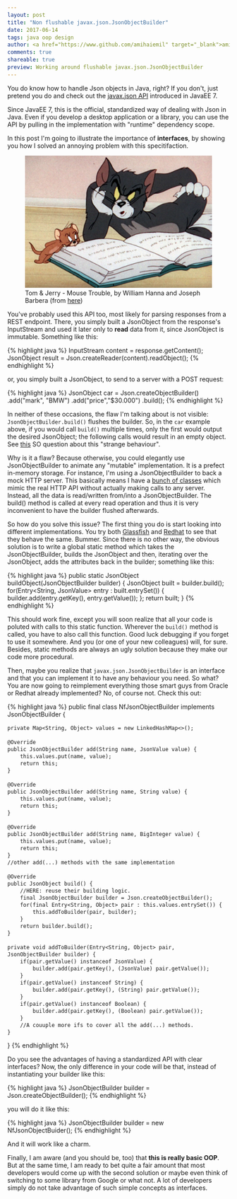 ```yaml
---
layout: post
title: "Non flushable javax.json.JsonObjectBuilder"
date: 2017-06-14
tags: java oop design
author: <a href="https://www.github.com/amihaiemil" target="_blank">amihaiemil</a>
comments: true
shareable: true
preview: Working around flushable javax.json.JsonObjectBuilder
---
```


You do know how to handle Json objects in Java, right? If you don't, just pretend you do and
check out the [javax.json API](https://docs.oracle.com/javaee/7/api/javax/json/package-frame.html) introduced
in JavaEE 7.

Since JavaEE 7, this is the official, standardized way of dealing with Json in Java. Even if you develop a desktop
application or a library, you can use the API by pulling in the implementation with "runtime" dependency scope.

In this post I'm going to illustrate the importance of <b>interfaces</b>, by showing you how I solved an annoying problem
with this specitifaction.

<figure class="articleimg">
 <img src="/images/mouse_trouble.PNG" alt="Mouse Trouble">
 <figcaption>
 Tom & Jerry - Mouse Trouble, by  William Hanna and Joseph Barbera (from <a target="\_blank" href="http://tomandjerrycaps.blogspot.co.at/">here</a>)
 </figcaption>
</figure>

You've probably used this API too, most likely for parsing responses from a REST endpoint. There, you simply built a JsonObject
from the response's InputStream and used it later only to <b>read</b> data from it, since JsonObject is immutable. Something like this:

{% highlight java %}
InputStream content = response.getContent();
JsonObject result = Json.createReader(content).readObject();
{% endhighlight %}

or, you simply built a JsonObject, to send to a server with a POST request:

{% highlight java %}
JsonObject car = Json.createObjectBuilder()
                     .add("mark", "BMW")
                     .add("price","$30.000")
                     .build();
{% endhighlight %}

In neither of these occasions, the flaw I'm talking about is not visible: ``JsonObjectBuilder.build()`` flushes the builder.
So, in the ``car`` example above, if you would call ``build()`` multiple times, only the first would output the desired JsonObject; the following calls
would result in an empty object. See [this](https://stackoverflow.com/questions/35187129/javax-json-strange-behavior) SO question about this "strange behaviour".

Why is it a flaw? Because otherwise, you could elegantly use JsonObjectBuilder to animate any "mutable" implementation. It is a prefect in-memory storage.
For instance, I'm using a JsonObjectBuilder to back a mock HTTP server. This basically means I have a [bunch of classes](https://github.com/decorators-squad/versioneye-api/blob/master/src/main/java/com/amihaiemil/versioneye/MkVersionEye.java) which mimic the real
HTTP API without actually making calls to any server. Instead, all the data is read/written from/into a JsonObjectBuilder. The build() method is called at every
read operation and thus it is very inconvenient to have the builder flushed afterwards.

So how do you solve this issue? The first thing you do is start looking into different implementations. You try both [Glassfish](https://mvnrepository.com/artifact/org.glassfish/javax.json)
and [Redhat](https://mvnrepository.com/artifact/org.jboss.resteasy/resteasy-json-p-provider/3.1.3.Final) to see that they behave the same. Bummer.
Since there is no other way, the obvious solution is to write a global static method which takes the JsonObjectBuilder, builds the JsonObject and then, iterating over the JsonObject, adds the attributes back in the builder; something like this:

{% highlight java %}
public static JsonObject buildObject(JsonObjectBuilder builder) {
    JsonObject built = builder.build();
    for(Entry<String, JsonValue> entry : built.entrySet()) {
      builder.add(entry.getKey(), entry.getValue());
    };
    return built;
}
{% endhighlight %}

This should work fine, except you will soon realize that all your code is poluted with calls to this static function. Wherever the ``build()`` method is called, you have to also call this function. Good luck debugging if you forget to use it somewhere. And you (or one of your new colleagues) will, for sure. Besides, static methods are always an ugly solution because they
make our code more procedural.

Then, maybe you realize that ``javax.json.JsonObjectBuilder`` is an interface and that you can implement it to have any behaviour you need.
So what? You are now going to reimplement everything those smart guys from Oracle or Redhat already implemented? No, of course not. Check this out:

{% highlight java %}
public final class NfJsonObjectBuilder implements JsonObjectBuilder {

    private Map<String, Object> values = new LinkedHashMap<>();

    @Override
    public JsonObjectBuilder add(String name, JsonValue value) {
        this.values.put(name, value);
        return this;
    }

    @Override
    public JsonObjectBuilder add(String name, String value) {
        this.values.put(name, value);
        return this;
    }

    @Override
    public JsonObjectBuilder add(String name, BigInteger value) {
        this.values.put(name, value);
        return this;
    }
    //other add(...) methods with the same implementation

    @Override
    public JsonObject build() {
        //HERE: reuse their building logic.
        final JsonObjectBuilder builder = Json.createObjectBuilder();
        for(final Entry<String, Object> pair : this.values.entrySet()) {
            this.addToBuilder(pair, builder);
        }
        return builder.build();
    }

    private void addToBuilder(Entry<String, Object> pair, JsonObjectBuilder builder) {
        if(pair.getValue() instanceof JsonValue) {
            builder.add(pair.getKey(), (JsonValue) pair.getValue());
        }
        if(pair.getValue() instanceof String) {
            builder.add(pair.getKey(), (String) pair.getValue());
        }
        if(pair.getValue() instanceof Boolean) {
            builder.add(pair.getKey(), (Boolean) pair.getValue());
        }
        //A couuple more ifs to cover all the add(...) methods.
    }
}
{% endhighlight %}

Do you see the advantages of having a standardized API with clear interfaces?
Now, the only difference in your code will be that, instead of instantiating your builder like this:

{% highlight java %}
JsonObjectBuilder builder = Json.createObjectBuilder();
{% endhighlight %}

you will do it like this:

{% highlight java %}
JsonObjectBuilder builder = new NfJsonObjectBuider();
{% endhighlight %}

And it will work like a charm.

Finally, I am aware (and you should be, too) that **this is really basic OOP**. But at the same time, I am ready to bet
quite a fair amount that most developers would come up with the second solution or maybe even think of switching to some library
from Google or what not. A lot of developers simply do not take advantage of such simple concepts as interfaces.

